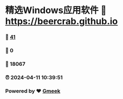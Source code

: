 # 精选Windows应用软件 :link: https://beercrab.github.io 
### :page_facing_up: [41](https://beercrab.github.io/tag.html) 
### :speech_balloon: 0 
### :hibiscus: 18067 
### :alarm_clock: 2024-04-11 10:39:51 
### Powered by :heart: [Gmeek](https://github.com/Meekdai/Gmeek)
